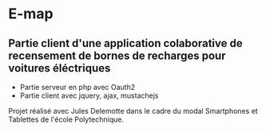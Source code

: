 # E-map

## Partie client d'une application colaborative de recensement de bornes de recharges pour voitures éléctriques 

* Partie serveur en php avec Oauth2
* Partie client avec jquery, ajax, mustachejs

Projet réalisé avec Jules Delemotte dans le cadre du modal Smartphones et Tablettes de l'école Polytechnique.

